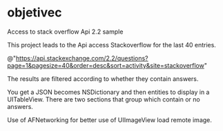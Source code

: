 # objetivec
Access to stack overflow Api 2.2 sample

This project leads to the Api access Stackoverflow for the last 40 entries. 

@"https://api.stackexchange.com/2.2/questions?page=1&pagesize=40&order=desc&sort=activity&site=stackoverflow"

The results are filtered according to whether they contain answers.

You get a JSON becomes NSDictionary and then entities to display in a UITableView.
There are two sections that group which contain or no answers.

Use of AFNetworking for better use of UIImageView load remote image.
